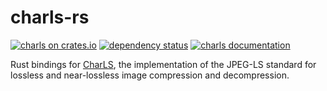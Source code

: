 # charls-rs

[![charls on crates.io](https://img.shields.io/crates/v/charls.svg)](https://crates.io/crates/charls)
[![dependency status](https://deps.rs/repo/github/coradoya/charls-rs/status.svg)](https://deps.rs/repo/github/coradoya/charls-rs)
[![charls documentation](https://docs.rs/charls/badge.svg)](https://docs.rs/charls)

Rust bindings for [CharLS](https://github.com/team-charls/charls),
the implementation of the JPEG-LS standard
for lossless and near-lossless image compression and decompression.
